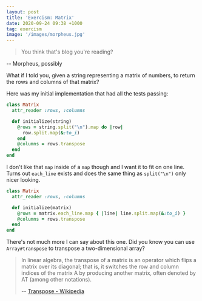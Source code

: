 ```yaml
---
layout: post
title: 'Exercism: Matrix'
date: 2020-09-24 09:38 +1000
tag: exercism
image: '/images/morpheus.jpg'
---
```


>You think that's blog you're reading?

-- Morpheus, possibly

What if I told you, given a string representing a matrix of numbers, to return the rows and columns of that matrix?

Here was my initial implementation that had all the tests passing:

```ruby
class Matrix
  attr_reader :rows, :columns

  def initialize(string)
    @rows = string.split("\n").map do |row|
      row.split.map(&:to_i)
    end
    @columns = rows.transpose
  end
end
```

I don't like that `map` inside of a `map` though and I want it to fit on one line. Turns out `each_line` exists and does the same thing as `split("\n")` only nicer looking.

```ruby
class Matrix
  attr_reader :rows, :columns

  def initialize(matrix)
    @rows = matrix.each_line.map { |line| line.split.map(&:to_i) }
    @columns = rows.transpose
  end
end
```

There's not much more I can say about this one. Did you know you can use `Array#transpose` to transpose a two-dimensional array?

>In linear algebra, the transpose of a matrix is an operator which flips a matrix over its diagonal; that is, it switches the row and column indices of the matrix A by producing another matrix, often denoted by AT (among other notations).
>
>-- [Transpose - Wikipedia](https://en.wikipedia.org/wiki/Transpose)

